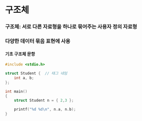 # 구조체

### 구조체: 서로 다른 자료형을 하나로 묶어주는 사용자 정의 자료형
### 다양한 데이터 묶음 표현에 사용

#### 기초 구조체 문항
```c
#include <stdio.h>

struct Student {  // 태그 네임
	int a, b;
};

int main()
{
	struct Student n = { 2,3 };

	printf("%d %d\n", n.a, n.b);
}
```
